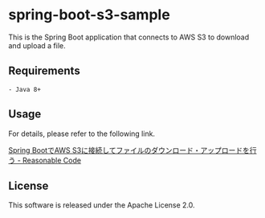 # spring-boot-s3-sample
This is the Spring Boot application that connects to AWS S3 to download and upload a file.

## Requirements
```
- Java 8+
```

## Usage
For details, please refer to the following link.

[Spring BootでAWS S3に接続してファイルのダウンロード・アップロードを行う - Reasonable Code](https://reasonable-code.com/spring-boot-s3/)

## License
This software is released under the Apache License 2.0.
